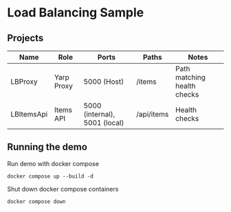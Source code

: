 # Load Balancing Sample

## Projects

| Name       | Role       | Ports                         | Paths      | Notes                       |
|------------|------------|-------------------------------|------------|-----------------------------|
| LBProxy    | Yarp Proxy | 5000 (Host)                   | /items     | Path matching health checks |
| LBItemsApi | Items API  | 5000 (internal), 5001 (local) | /api/items | Health checks               |

## Running the demo

Run demo with docker compose

```shell
docker compose up --build -d
```

Shut down docker compose containers

```shell
docker compose down
```
